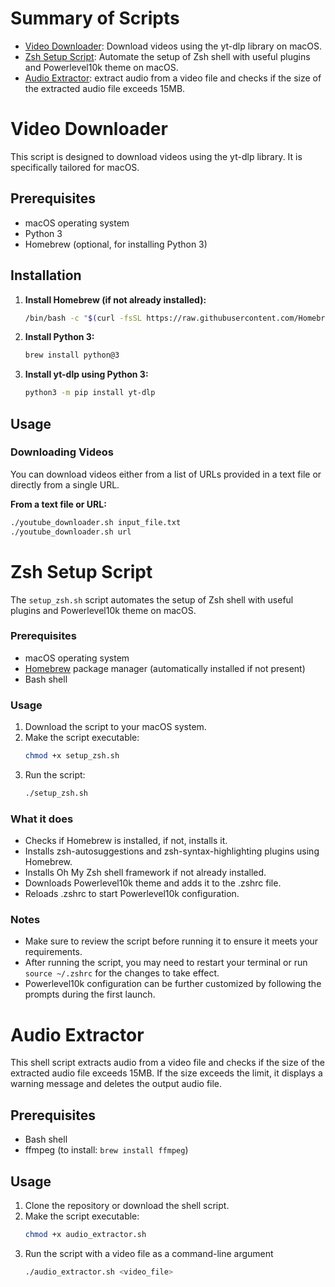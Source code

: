 # Summary of Scripts

- [Video Downloader](#video-downloader): Download videos using the yt-dlp library on macOS.
- [Zsh Setup Script](#zsh-setup-script): Automate the setup of Zsh shell with useful plugins and Powerlevel10k theme on macOS.
- [Audio Extractor](#audio-extractor): extract audio from a video file and checks if the size of the extracted audio file exceeds 15MB.

# Video Downloader

This script is designed to download videos using the yt-dlp library. It is specifically tailored for macOS.

## Prerequisites

- macOS operating system
- Python 3
- Homebrew (optional, for installing Python 3)

## Installation

1. **Install Homebrew (if not already installed):**
    ```bash
    /bin/bash -c "$(curl -fsSL https://raw.githubusercontent.com/Homebrew/install/HEAD/install.sh)"
    ```

2. **Install Python 3:**
    ```bash
    brew install python@3
    ```

3. **Install yt-dlp using Python 3:**
    ```bash
    python3 -m pip install yt-dlp
    ```

## Usage

### Downloading Videos

You can download videos either from a list of URLs provided in a text file or directly from a single URL.

**From a text file or URL:**

```bash
./youtube_downloader.sh input_file.txt
./youtube_downloader.sh url
```

# Zsh Setup Script

The `setup_zsh.sh` script automates the setup of Zsh shell with useful plugins and Powerlevel10k theme on macOS.

### Prerequisites

- macOS operating system
- [Homebrew](https://brew.sh/) package manager (automatically installed if not present)
- Bash shell

### Usage

1. Download the script to your macOS system.
2. Make the script executable:
    ```bash
    chmod +x setup_zsh.sh
    ```
3. Run the script:
    ```bash
    ./setup_zsh.sh
    ```

### What it does

- Checks if Homebrew is installed, if not, installs it.
- Installs zsh-autosuggestions and zsh-syntax-highlighting plugins using Homebrew.
- Installs Oh My Zsh shell framework if not already installed.
- Downloads Powerlevel10k theme and adds it to the .zshrc file.
- Reloads .zshrc to start Powerlevel10k configuration.

### Notes

- Make sure to review the script before running it to ensure it meets your requirements.
- After running the script, you may need to restart your terminal or run `source ~/.zshrc` for the changes to take effect.
- Powerlevel10k configuration can be further customized by following the prompts during the first launch.

# Audio Extractor

This shell script extracts audio from a video file and checks if the size of the extracted audio file exceeds 15MB. If the size exceeds the limit, it displays a warning message and deletes the output audio file.

## Prerequisites

- Bash shell
- ffmpeg (to install: `brew install ffmpeg`)

## Usage

1. Clone the repository or download the shell script.
2. Make the script executable:
   ```bash
   chmod +x audio_extractor.sh
   ```
3. Run the script with a video file as a command-line argument
   ```bash
   ./audio_extractor.sh <video_file>
   ```
